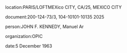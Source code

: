 location:PARIS/LOFTMEXico CITY, CA/25, MEXICO CITY

document:200-124-73/3, 104-10101-10135 2025

person:JOHN F. KENNEDY, Manuel Ar

organization:OPIC

date:5 December 1963

